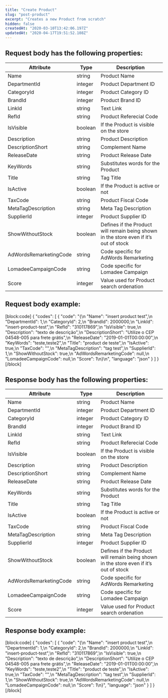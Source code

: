 ```yaml
---
title: "Create Product"
slug: "post-product"
excerpt: "Creates a new Product from scratch"
hidden: false
createdAt: "2020-03-10T13:42:06.197Z"
updatedAt: "2020-04-17T19:51:52.108Z"
---
```

## Request body has the following properties:

| Attribute              | Type    | Description                                                                           |
| ---------------------- | ------- | ------------------------------------------------------------------------------------- |
| Name                   | string  | Product Name                                                                          |
| DepartmentId           | integer | Product Department ID                                                                 |
| CategoryId             | integer | Product Category ID                                                                   |
| BrandId                | integer | Product Brand ID                                                                      |
| LinkId                 | string  | Text Link                                                                             |
| RefId                  | string  | Product Referecial Code                                                               |
| IsVisible              | boolean | If the Product is visible on the store                                                |
| Description            | string  | Product Description                                                                   |
| DescriptionShort       | string  | Complement Name                                                                       |
| ReleaseDate            | string  | Product Release Date                                                                  |
| KeyWords               | string  | Substitutes words for the Product                                                     |
| Title                  | string  | Tag Title                                                                             |
| IsActive               | boolean | If the Product is active or not                                                       |
| TaxCode                | string  | Product Fiscal Code                                                                   |
| MetaTagDescription     | string  | Meta Tag Description                                                                  |
| SupplierId             | integer | Product Supplier ID                                                                   |
| ShowWithoutStock       | boolean | Defines if the Product will remain being shown in the store even if it’s out of stock |
| AdWordsRemarketingCode | string  | Code specific for AdWords Remarketing                                                 |
| LomadeeCampaignCode    | string  | Code specific for Lomadee Campaign                                                    |
| Score                  | integer | Value used for Product search ordenation                                              |

## Request body example:

[block:code]
{
  "codes": [
    {
      "code": "{\n   \"Name\": \"insert product test\",\n   \"DepartmentId\": 1,\n   \"CategoryId\": 2,\n   \"BrandId\": 2000000,\n   \"LinkId\": \"insert-product-test\",\n   \"RefId\": \"310117869\",\n   \"IsVisible\": true,\n   \"Description\": \"texto de descrição\",\n   \"DescriptionShort\": \"Utilize o CEP 04548-005 para frete grátis\",\n   \"ReleaseDate\": \"2019-01-01T00:00:00\",\n   \"KeyWords\": \"teste,teste2\",\n   \"Title\": \"product de teste\",\n   \"IsActive\": true,\n   \"TaxCode\": \"\",\n   \"MetaTagDescription\": \"tag test\",\n   \"SupplierId\": 1,\n   \"ShowWithoutStock\": true,\n   \"AdWordsRemarketingCode\": null,\n   \"LomadeeCampaignCode\": null,\n   \"Score\": 1\n}\n",
      "language": "json"
    }
  ]
}
[/block]
## Response body has the following properties:
| Attribute              | Type    | Description                                                                           |
| ---------------------- | ------- | ------------------------------------------------------------------------------------- |
| Name                   | string  | Product Name                                                                          |
| DepartmentId           | integer | Product Department ID                                                                 |
| CategoryId             | integer | Product Category ID                                                                   |
| BrandId                | integer | Product Brand ID                                                                      |
| LinkId                 | string  | Text Link                                                                             |
| RefId                  | string  | Product Referecial Code                                                               |
| IsVisible              | boolean | If the Product is visible on the store                                                |
| Description            | string  | Product Description                                                                   |
| DescriptionShort       | string  | Complement Name                                                                       |
| ReleaseDate            | string  | Product Release Date                                                                  |
| KeyWords               | string  | Substitutes words for the Product                                                     |
| Title                  | string  | Tag Title                                                                             |
| IsActive               | boolean | If the Product is active or not                                                       |
| TaxCode                | string  | Product Fiscal Code                                                                   |
| MetaTagDescription     | string  | Meta Tag Description                                                                  |
| SupplierId             | integer | Product Supplier ID                                                                   |
| ShowWithoutStock       | boolean | Defines if the Product will remain being shown in the store even if it’s out of stock |
| AdWordsRemarketingCode | string  | Code specific for AdWords Remarketing                                                 |
| LomadeeCampaignCode    | string  | Code specific for Lomadee Campaign                                                    |
| Score                  | integer | Value used for Product search ordenation                                              |


## Response body example:
[block:code]
{
  "codes": [
    {
      "code": "{\n   \"Name\": \"insert product test\",\n   \"DepartmentId\": 1,\n   \"CategoryId\": 2,\n   \"BrandId\": 2000000,\n   \"LinkId\": \"insert-product-test\",\n   \"RefId\": \"310117869\",\n   \"IsVisible\": true,\n   \"Description\": \"texto de descrição\",\n   \"DescriptionShort\": \"Utilize o CEP 04548-005 para frete grátis\",\n   \"ReleaseDate\": \"2019-01-01T00:00:00\",\n   \"KeyWords\": \"teste,teste2\",\n   \"Title\": \"product de teste\",\n   \"IsActive\": true,\n   \"TaxCode\": \"\",\n   \"MetaTagDescription\": \"tag test\",\n   \"SupplierId\": 1,\n   \"ShowWithoutStock\": true,\n   \"AdWordsRemarketingCode\": null,\n   \"LomadeeCampaignCode\": null,\n   \"Score\": 1\n}",
      "language": "json"
    }
  ]
}
[/block]